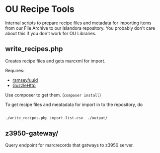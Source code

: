 # OU Recipe Tools

Internal scripts to prepare recipe files and metadata for importing items from our File Archive to our Islandora repository. You probably don't care about this if you don't work for OU Libraries.



## write_recipes.php

Creates recipe files and gets marcxml for import. 

Requires:

* [ramsey/uuid](https://github.com/ramsey/uuid)
* [GuzzleHttp](http://guzzle.readthedocs.org/)

Use composer to get them. (`composer install`)

To get recipe files and meatadata for import in to the repository, do

```bash

./write_recipes.php import-list.csv  ./output/

```


## z3950-gateway/

Query endpoint for marcrecords that gatways to z3950 server.


